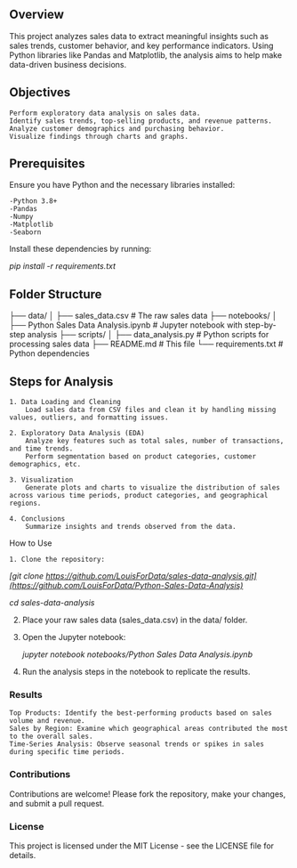 ## Overview

This project analyzes sales data to extract meaningful insights such as sales trends, customer behavior, and key performance indicators. Using Python libraries like Pandas and Matplotlib, the analysis aims to help make data-driven business decisions.
## Objectives

    Perform exploratory data analysis on sales data.
    Identify sales trends, top-selling products, and revenue patterns.
    Analyze customer demographics and purchasing behavior.
    Visualize findings through charts and graphs.

## Prerequisites

Ensure you have Python and the necessary libraries installed:

    -Python 3.8+
    -Pandas
    -Numpy
    -Matplotlib
    -Seaborn

Install these dependencies by running:

*pip install -r requirements.txt*

## Folder Structure

├── data/
│   ├── sales_data.csv              # The raw sales data
├── notebooks/
│   ├── Python Sales Data Analysis.ipynb  # Jupyter notebook with step-by-step analysis
├── scripts/
│   ├── data_analysis.py            # Python scripts for processing sales data
├── README.md                       # This file
└── requirements.txt                # Python dependencies

## Steps for Analysis

    1. Data Loading and Cleaning
        Load sales data from CSV files and clean it by handling missing values, outliers, and formatting issues.

    2. Exploratory Data Analysis (EDA)
        Analyze key features such as total sales, number of transactions, and time trends.
        Perform segmentation based on product categories, customer demographics, etc.

    3. Visualization
        Generate plots and charts to visualize the distribution of sales across various time periods, product categories, and geographical regions.

    4. Conclusions
        Summarize insights and trends observed from the data.

How to Use

    1. Clone the repository:

*[git clone https://github.com/LouisForData/sales-data-analysis.git](https://github.com/LouisForData/Python-Sales-Data-Analysis)*

*cd sales-data-analysis*

  2. Place your raw sales data (sales_data.csv) in the data/ folder.

  3. Open the Jupyter notebook:
     
     *jupyter notebook notebooks/Python Sales Data Analysis.ipynb*
  4. Run the analysis steps in the notebook to replicate the results.

### Results

    Top Products: Identify the best-performing products based on sales volume and revenue.
    Sales by Region: Examine which geographical areas contributed the most to the overall sales.
    Time-Series Analysis: Observe seasonal trends or spikes in sales during specific time periods.

### Contributions

Contributions are welcome! Please fork the repository, make your changes, and submit a pull request.

### License

This project is licensed under the MIT License - see the LICENSE file for details.
